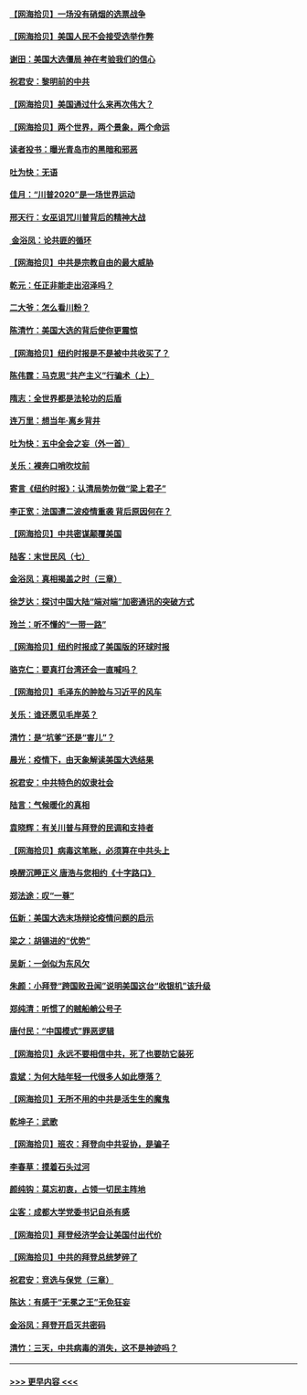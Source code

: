#### [【网海拾贝】一场没有硝烟的选票战争](../pages/nsc993/n12531883.md?t=11080051) 
#### [【网海拾贝】美国人民不会接受选举作弊](../pages/nsc993/n12528850.md?t=11080051) 
#### [谢田：美国大选僵局 神在考验我们的信心](../pages/nsc993/n12527932.md?t=11080051) 
#### [祝君安：黎明前的中共](../pages/nsc993/n12524071.md?t=11080051) 
#### [【网海拾贝】美国通过什么来再次伟大？](../pages/nsc993/n12523844.md?t=11080051) 
#### [【网海拾贝】两个世界，两个景象，两个命运](../pages/nsc993/n12521419.md?t=11080051) 
#### [读者投书：曝光青岛市的黑暗和邪恶](../pages/nsc993/n12520988.md?t=11080051) 
#### [吐为快：无语](../pages/nsc993/n12518588.md?t=11080051) 
#### [佳月：“川普2020”是一场世界运动](../pages/nsc993/n12518581.md?t=11080051) 
#### [邢天行：女巫诅咒川普背后的精神大战](../pages/nsc993/n12517257.md?t=11080051) 
#### [ 金浴凤：论共匪的循环](../pages/nsc993/n12517133.md?t=11080051) 
#### [【网海拾贝】中共是宗教自由的最大威胁](../pages/nsc993/n12516879.md?t=11080051) 
#### [乾元：任正非能走出沼泽吗？](../pages/nsc993/n12515831.md?t=11080051) 
#### [二大爷：怎么看川粉？](../pages/nsc993/n12515820.md?t=11080051) 
#### [陈清竹：美国大选的背后使你更震惊](../pages/nsc993/n12515589.md?t=11080051) 
#### [【网海拾贝】纽约时报是不是被中共收买了？](../pages/nsc993/n12515122.md?t=11080051) 
#### [陈伟霆：马克思“共产主义”行骗术（上）](../pages/nsc993/n12510217.md?t=11080051) 
#### [隋志：全世界都是法轮功的后盾](../pages/nsc993/n12510636.md?t=11080051) 
#### [连万里：想当年‧离乡背井](../pages/nsc993/n12510623.md?t=11080051) 
#### [吐为快：五中全会之妄（外一首）](../pages/nsc993/n12510470.md?t=11080051) 
#### [关乐：裸奔口哨吹坟前](../pages/nsc993/n12510403.md?t=11080051) 
#### [寄言《纽约时报》：认清局势勿做“梁上君子”](../pages/nsc993/n12510042.md?t=11080051) 
#### [李正宽：法国遭二波疫情重袭 背后原因何在？](../pages/nsc993/n12509971.md?t=11080051) 
#### [【网海拾贝】中共密谋颠覆美国](../pages/nsc993/n12509816.md?t=11080051) 
#### [陆客：末世民风（七）](../pages/nsc993/n12507822.md?t=11080051) 
#### [金浴凤：真相揭盖之时（三章）](../pages/nsc993/n12507804.md?t=11080051) 
#### [徐芝达：探讨中国大陆“端对端”加密通讯的突破方式](../pages/nsc993/n12507682.md?t=11080051) 
#### [玲兰：听不懂的“一带一路”](../pages/nsc993/n12507669.md?t=11080051) 
#### [【网海拾贝】纽约时报成了美国版的环球时报](../pages/nsc993/n12507053.md?t=11080051) 
#### [骆克仁：要真打台湾还会一直喊吗？](../pages/nsc993/n12506843.md?t=11080051) 
#### [【网海拾贝】毛泽东的肿脸与习近平的风车](../pages/nsc993/n12504537.md?t=11080051) 
#### [关乐：谁还愿见毛岸英？](../pages/nsc993/n12503866.md?t=11080051) 
#### [清竹：是“坑爹”还是“害儿”？](../pages/nsc993/n12503034.md?t=11080051) 
#### [晨光：疫情下，由天象解读美国大选结果](../pages/nsc993/n12502536.md?t=11080051) 
#### [祝君安：中共特色的奴隶社会](../pages/nsc993/n12501529.md?t=11080051) 
#### [陆言：气候暖化的真相](../pages/nsc993/n12501183.md?t=11080051) 
#### [袁晓辉：有关川普与拜登的民调和支持者](../pages/nsc993/n12500433.md?t=11080051) 
#### [【网海拾贝】病毒这笔账，必须算在中共头上](../pages/nsc993/n12500320.md?t=11080051) 
#### [唤醒沉睡正义 唐浩与您相约《十字路口》](../pages/nsc993/n12497980.md?t=11080051) 
#### [郑法途：叹“一尊”](../pages/nsc993/n12498837.md?t=11080051) 
#### [伍新：美国大选末场辩论疫情问题的启示](../pages/nsc993/n12498829.md?t=11080051) 
#### [梁之：胡锡进的“优势”](../pages/nsc993/n12498780.md?t=11080051) 
#### [吴新：一剑似为东风欠](../pages/nsc993/n12498772.md?t=11080051) 
#### [朱颜：小拜登“跨国败丑闻”说明美国这台“收银机”该升级](../pages/nsc993/n12498731.md?t=11080051) 
#### [郑纯清：听惯了的贼船艄公号子](../pages/nsc993/n12498721.md?t=11080051) 
#### [唐付民：“中国模式”罪恶逻辑](../pages/nsc993/n12498310.md?t=11080051) 
#### [【网海拾贝】永远不要相信中共，死了也要防它装死](../pages/nsc993/n12498162.md?t=11080051) 
#### [袁斌：为何大陆年轻一代很多人如此堕落？](../pages/nsc993/n12495696.md?t=11080051) 
#### [【网海拾贝】无所不用的中共是活生生的魔鬼](../pages/nsc993/n12495621.md?t=11080051) 
#### [乾坤子：武歌](../pages/nsc993/n12493391.md?t=11080051) 
#### [【网海拾贝】班农：拜登向中共妥协，是骗子](../pages/nsc993/n12492877.md?t=11080051) 
#### [李春草：摸着石头过河](../pages/nsc993/n12491121.md?t=11080051) 
#### [颜纯钩：莫忘初衷，占领一切民主阵地](../pages/nsc993/n12490965.md?t=11080051) 
#### [尘客：成都大学党委书记自杀有感](../pages/nsc993/n12490950.md?t=11080051) 
#### [【网海拾贝】拜登经济学会让美国付出代价](../pages/nsc993/n12489662.md?t=11080051) 
#### [【网海拾贝】中共的拜登总统梦碎了](../pages/nsc993/n12487896.md?t=11080051) 
#### [祝君安：竞选与保党（三章）](../pages/nsc993/n12487258.md?t=11080051) 
#### [陈达：有感于“无冕之王”无免狂妄](../pages/nsc993/n12485133.md?t=11080051) 
#### [金浴凤：拜登开启灭共密码](../pages/nsc993/n12485125.md?t=11080051) 
#### [清竹：三天，中共病毒的消失，这不是神迹吗？](../pages/nsc993/n12485027.md?t=11080051) 

----
#### [ >>> 更早内容 <<< ](../indexes/nsc993-earlier.md)
